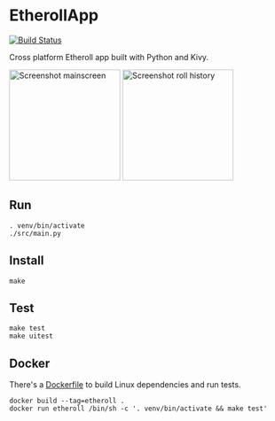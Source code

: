# EtherollApp

[![Build Status](https://secure.travis-ci.org/AndreMiras/EtherollApp.png?branch=develop)](http://travis-ci.org/AndreMiras/EtherollApp)

Cross platform Etheroll app built with Python and Kivy.

<img src="https://i.imgur.com/ela5rp5.png" alt="Screenshot mainscreen" width="200"> <img src="https://i.imgur.com/Ve0vzym.png" alt="Screenshot roll history" width="200">

## Run
```
. venv/bin/activate
./src/main.py
```

## Install
```
make
```

## Test
```
make test
make uitest
```

## Docker
There's a [Dockerfile](Dockerfile) to build Linux dependencies and run tests.
```
docker build --tag=etheroll .
docker run etheroll /bin/sh -c '. venv/bin/activate && make test'
```
